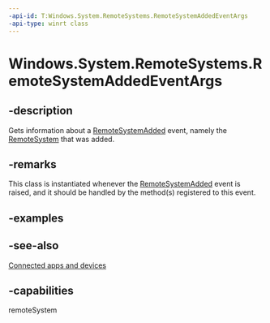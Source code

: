 ```yaml
---
-api-id: T:Windows.System.RemoteSystems.RemoteSystemAddedEventArgs
-api-type: winrt class
---
```


<!-- Class syntax.
public class RemoteSystemAddedEventArgs : Windows.System.RemoteSystems.IRemoteSystemAddedEventArgs
-->

# Windows.System.RemoteSystems.RemoteSystemAddedEventArgs

## -description
Gets information about a [RemoteSystemAdded](remotesystemwatcher_remotesystemadded.md) event, namely the [RemoteSystem](remotesystem.md) that was added.

## -remarks
This class is instantiated whenever the [RemoteSystemAdded](remotesystemwatcher_remotesystemadded.md) event is raised, and it should be handled by the method(s) registered to this event.

## -examples

## -see-also
[Connected apps and devices](https://msdn.microsoft.com/windows/uwp/launch-resume/connected-apps-and-devices)

## -capabilities
remoteSystem
